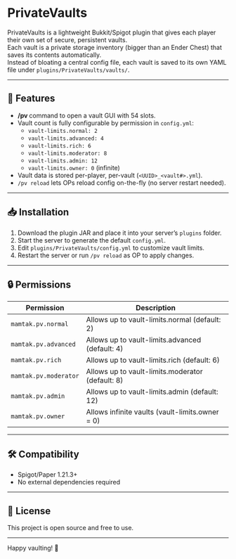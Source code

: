 # PrivateVaults

PrivateVaults is a lightweight Bukkit/Spigot plugin that gives each player their own set of secure, persistent vaults.  
Each vault is a private storage inventory (bigger than an Ender Chest) that saves its contents automatically.  
Instead of bloating a central config file, each vault is saved to its own YAML file under `plugins/PrivateVaults/vaults/`.  

---

## 🚀 Features
- **/pv <number>** command to open a vault GUI with 54 slots.
- Vault count is fully configurable by permission in `config.yml`:
  - `vault-limits.normal: 2`
  - `vault-limits.advanced: 4`
  - `vault-limits.rich: 6`
  - `vault-limits.moderator: 8`
  - `vault-limits.admin: 12`
  - `vault-limits.owner: 0` (infinite)
- Vault data is stored per-player, per-vault (`<UUID>_<vault#>.yml`).
- `/pv reload` lets OPs reload config on-the-fly (no server restart needed).

---

## 📥 Installation
1. Download the plugin JAR and place it into your server’s `plugins` folder.
2. Start the server to generate the default `config.yml`.
3. Edit `plugins/PrivateVaults/config.yml` to customize vault limits.
4. Restart the server or run `/pv reload` as OP to apply changes.

---

## 🔒 Permissions
| Permission              | Description |
|--------------------------|-------------|
| `mamtak.pv.normal`        | Allows up to vault-limits.normal (default: 2) |
| `mamtak.pv.advanced`      | Allows up to vault-limits.advanced (default: 4) |
| `mamtak.pv.rich`          | Allows up to vault-limits.rich (default: 6) |
| `mamtak.pv.moderator`     | Allows up to vault-limits.moderator (default: 8) |
| `mamtak.pv.admin`         | Allows up to vault-limits.admin (default: 12) |
| `mamtak.pv.owner`         | Allows infinite vaults (vault-limits.owner = 0) |


---

## 🛠 Compatibility
- Spigot/Paper 1.21.3+
- No external dependencies required

---

## 📄 License
This project is open source and free to use.

---

Happy vaulting! 🔐
